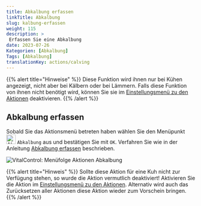 ```yaml
---
title: Abkalbung erfassen
linkTitle: Abkalbung
slug: kalbung-erfassen
weight: 115
description: >
 Erfassen Sie eine Abkalbung
date: 2023-07-26
Kategorien: [Abkalbung]
Tags: [Abkalbung]
translationKey: actions/calving
---
```

{{% alert title="Hinweise" %}}
Diese Funktion wird ihnen nur bei Kühen angezeigt, nicht aber bei Kälbern oder bei Lämmern.
Falls diese Funktion von ihnen nicht benötigt wird, können Sie sie im [Einstellungsmenü zu den Aktionen](/docs/aktionen/einstellung/) deaktivieren.
{{% /alert %}}

## Abkalbung erfassen

Sobald Sie das Aktionsmenü betreten haben wählen Sie den Menüpunkt <img src="/icons/actions/calving.svg" width="25" align="bottom" alt="Abkalbung" /> `Abkalbung` aus und bestätigen Sie mit `OK`. Verfahren Sie wie in der Anleitung [Abkalbung erfassen](/docs/neu/abkalbung/) beschrieben.

   ![VitalControl: Menüfolge Aktionen Abkalbung](../bilder/abkalbung.png "Abkalbung")

{{% alert title="Hinweis" %}}
Sollte diese Aktion für eine Kuh nicht zur Verfügung stehen, so wurde die Aktion vermutlich deaktiviert! Aktivieren Sie die Aktion im [Einstellungsmenü zu den Aktionen](/docs/aktionen/einstellung/). Alternativ wird auch das Zurücksetzen aller Aktionen diese Aktion wieder zum Vorschein bringen.
{{% /alert %}}
